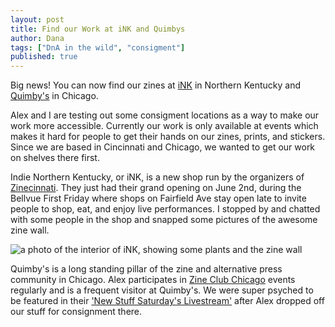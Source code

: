 ```yaml
---
layout: post
title: Find our Work at iNK and Quimbys
author: Dana
tags: ["DnA in the wild", "consigment"]
published: true
---
```


Big news! You can now find our zines at [iNK](https://www.indienky.com/) in Northern Kentucky and [Quimby's](https://www.quimbys.com/) in Chicago.

Alex and I are testing out some consigment locations as a way to make our work more accessible. Currently our work is only available at events which makes it hard for people to get their hands on our zines, prints, and stickers. Since we are based in Cincinnati and Chicago, we wanted to get our work on shelves there first.

Indie Northern Kentucky, or iNK, is a new shop run by the organizers of [Zinecinnati](https://www.zinecinnati.com/). They just had their grand opening on June 2nd, during the Bellvue First Friday where shops on Fairfield Ave stay open late to invite people to shop, eat, and enjoy live performances. I stopped by and chatted with some people in the shop and snapped some pictures of the awesome zine wall.

![a photo of the interior of iNK, showing some plants and the zine wall](/assets/img/post/2023_06_17_ink.jpg)

Quimby's is a long standing pillar of the zine and alternative press community in Chicago. Alex participates in [Zine Club Chicago](https://www.instagram.com/zineclubchicago/) events regularly and is a frequent visitor at Quimby's. We were super psyched to be featured in their ['New Stuff Saturday's Livestream'](https://www.instagram.com/p/CtEs4HKgo21/?utm_source=ig_web_copy_link&igshid=MzRlODBiNWFlZA==) after Alex dropped off our stuff for consignment there. 

<!--more-->
